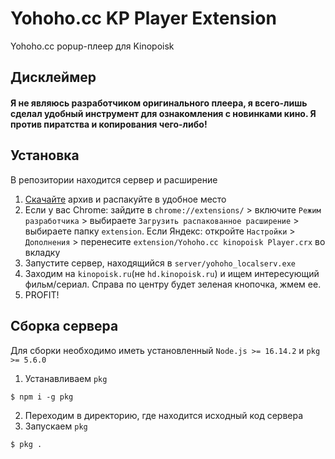 # Yohoho.cc KP Player Extension
Yohoho.cc popup-плеер для Kinopoisk 

## Дисклеймер
#### Я не являюсь разработчиком оригинального плеера, я всего-лишь сделал удобный инструмент для ознакомления с новинками кино. Я против пиратства и копирования чего-либо!

## Установка
В репозитории находится сервер и расширение

1. [Скачайте](https://github.com/MARIO60333/yohoho_kp_extension/archive/refs/heads/main.zip) архив и распакуйте в удобное место
2. Если у вас Chrome: зайдите в `chrome://extensions/` > включите `Режим разработчика` > выбираете `Загрузить распакованное расширение` > выбираете папку `extension`. Если Яндекс: откройте `Настройки` > `Дополнения` > перенесите `extension/Yohoho.cc kinopoisk Player.crx` во вкладку
3. Запустите сервер, находящийся в `server/yohoho_localserv.exe`
4. Заходим на `kinopoisk.ru`(не `hd.kinopoisk.ru`) и ищем интересующий фильм/сериал. Справа по центру будет зеленая кнопочка, жмем ее.
5. PROFIT!

## Сборка сервера
Для сборки необходимо иметь установленный `Node.js >= 16.14.2` и `pkg >= 5.6.0`

1. Устанавливаем `pkg`
```
$ npm i -g pkg
```
2. Переходим в директорию, где находится исходный код сервера
3. Запускаем `pkg`
```
$ pkg .
```
